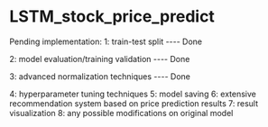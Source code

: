 # LSTM_stock_price_predict

Pending implementation: 
1: train-test split
---- Done

2: model evaluation/training validation
---- Done

3: advanced normalization techniques
---- Done

4: hyperparameter tuning techniques
5: model saving
6: extensive recommendation system based on price prediction results
7: result visualization
8: any possible modifications on original model

